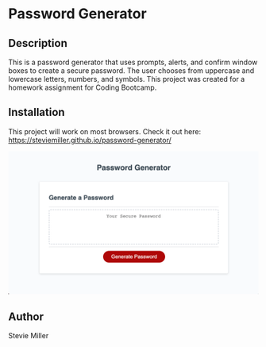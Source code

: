 # Password Generator

## Description

This is a password generator that uses prompts, alerts, and confirm window boxes to create a secure password. The user chooses from uppercase and lowercase letters, numbers, and symbols. This project was created for a homework assignment for Coding Bootcamp.

## Installation

This project will work on most browsers. Check it out here: https://steviemiller.github.io/password-generator/

![Screenshot of Password Generator](assets/password-generator.png)

## Author

Stevie Miller
